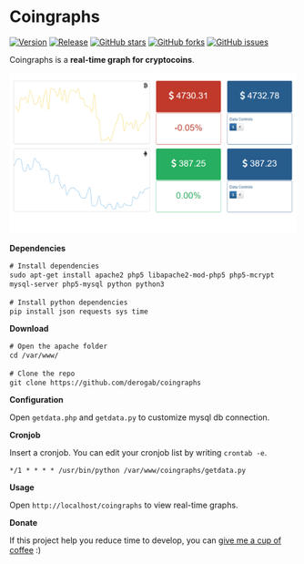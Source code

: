 # Coingraphs

[![Version](https://img.shields.io/badge/version-0.1.0-brightgreen.svg)](https://github.com/derogab/coingraphs)
[![Release](https://img.shields.io/badge/release-beta-lightgrey.svg)](https://github.com/derogab/coingraphs)
[![GitHub stars](https://img.shields.io/github/stars/derogab/coingraphs.svg)](https://github.com/derogab/coingraphs/stargazers)
[![GitHub forks](https://img.shields.io/github/forks/derogab/coingraphs.svg)](https://github.com/derogab/coingraphs/network)
[![GitHub issues](https://img.shields.io/github/issues/derogab/coingraphs.svg)](https://github.com/derogab/coingraphs/issues)

Coingraphs is a **real-time graph for cryptocoins**.

![Coingraphs Screenshot](screenshot.png)

**Dependencies**
```shell
# Install dependencies
sudo apt-get install apache2 php5 libapache2-mod-php5 php5-mcrypt mysql-server php5-mysql python python3

# Install python dependencies
pip install json requests sys time
```

**Download**

```shell
# Open the apache folder
cd /var/www/

# Clone the repo
git clone https://github.com/derogab/coingraphs
```

**Configuration**

Open `getdata.php` and `getdata.py` to customize mysql db connection.

**Cronjob**

Insert a cronjob. You can edit your cronjob list by writing `crontab -e`. 
```
*/1 * * * * /usr/bin/python /var/www/coingraphs/getdata.py
```

**Usage**

Open `http://localhost/coingraphs` to view real-time graphs.

**Donate**

If this project help you reduce time to develop, you can [give me a cup of coffee](https://www.paypal.me/derogab) :) 
